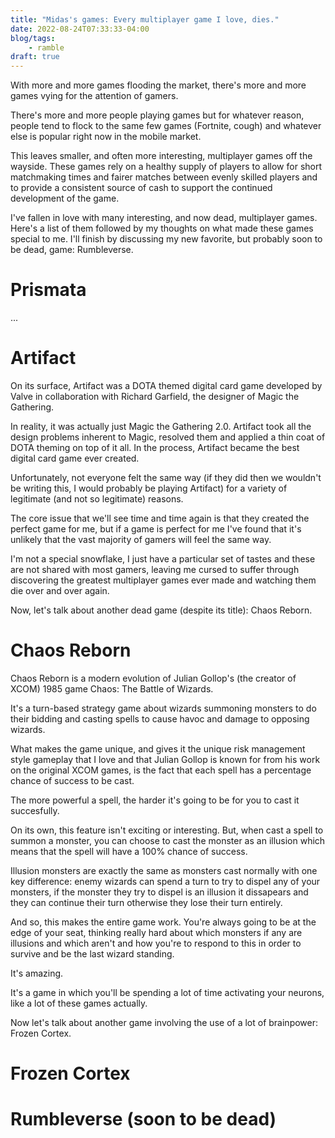 ```yaml
---
title: "Midas's games: Every multiplayer game I love, dies."
date: 2022-08-24T07:33:33-04:00
blog/tags:
    - ramble
draft: true
---
```

With more and more games flooding the market, there's more and more games vying for the attention of gamers.

There's more and more people playing games but for whatever reason, people tend to flock to the same few games (Fortnite, cough) and whatever else is popular right now in the mobile market.

This leaves smaller, and often more interesting, multiplayer games off the wayside. These games rely on a healthy supply of players to allow for short matchmaking times and fairer matches between evenly skilled players and to provide a consistent source of cash to support the continued development of the game.

I've fallen in love with many interesting, and now dead, multiplayer games. Here's a list of them followed by my thoughts on what made these games special to me. I'll finish by discussing my new favorite, but probably soon to be dead, game: Rumbleverse.


# Prismata

...

# Artifact

On its surface, Artifact was a DOTA themed digital card game developed by Valve in collaboration with Richard Garfield, the designer of Magic the Gathering.

In reality, it was actually just Magic the Gathering 2.0. Artifact took all the design problems inherent to Magic, resolved them and applied a thin coat of DOTA theming on top of it all. In the process, Artifact became the best digital card game ever created.

Unfortunately, not everyone felt the same way (if they did then we wouldn't be writing this, I would probably be playing Artifact) for a variety of legitimate (and not so legitimate) reasons.

The core issue that we'll see time and time again is that they created the perfect game for me, but if a game is perfect for me I've found that it's unlikely that the vast majority of gamers will feel the same way.

I'm not a special snowflake, I just have a particular set of tastes and these are not shared with most gamers, leaving me cursed to suffer through discovering the greatest multiplayer games ever made and watching them die over and over again.

Now, let's talk about another dead game (despite its title): Chaos Reborn.

# Chaos Reborn

Chaos Reborn is a modern evolution of Julian Gollop's (the creator of XCOM) 1985 game Chaos: The Battle of Wizards.

It's a turn-based strategy game about wizards summoning monsters to do their bidding and casting spells to cause havoc and damage to opposing wizards.

What makes the game unique, and gives it the unique risk management style gameplay that I love and that Julian Gollop is known for from his work on the original XCOM games, is the fact that each spell has a percentage chance of success to be cast.

The more powerful a spell, the harder it's going to be for you to cast it succesfully.

On its own, this feature isn't exciting or interesting. But, when cast a spell to summon a monster, you can choose to cast the monster as an illusion which means that the spell will have a 100% chance of success.

Illusion monsters are exactly the same as monsters cast normally with one key difference: enemy wizards can spend a turn to try to dispel any of your monsters, if the monster they try to dispel is an illusion it dissapears and they can continue their turn otherwise they lose their turn entirely.

And so, this makes the entire game work. You're always going to be at the edge of your seat, thinking really hard about which monsters if any are illusions and which aren't and how you're to respond to this in order to survive and be the last wizard standing.

It's amazing.

It's a game in which you'll be spending a lot of time activating your neurons, like a lot of these games actually.

Now let's talk about another game involving the use of a lot of brainpower: Frozen Cortex.

# Frozen Cortex

# Rumbleverse (soon to be dead)


